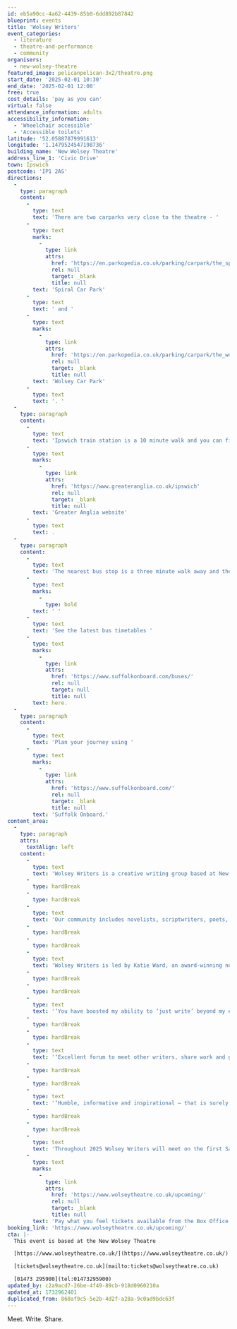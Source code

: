 ```yaml
---
id: eb5a90cc-4a62-4439-85b0-6dd892b87842
blueprint: events
title: 'Wolsey Writers'
event_categories:
  - literature
  - theatre-and-performance
  - community
organisers:
  - new-wolsey-theatre
featured_image: pelicanpelican-3x2/theatre.png
start_date: '2025-02-01 10:30'
end_date: '2025-02-01 12:00'
free: true
cost_details: 'pay as you can'
virtual: false
attendance_information: adults
accessibility_information:
  - 'Wheelchair accessible'
  - 'Accessible toilets'
latitude: '52.05887879991613'
longitude: '1.1479524547198736'
building_name: 'New Wolsey Theatre'
address_line_1: 'Civic Drive'
town: Ipswich
postcode: 'IP1 2AS'
directions:
  -
    type: paragraph
    content:
      -
        type: text
        text: 'There are two carparks very close to the theatre - '
      -
        type: text
        marks:
          -
            type: link
            attrs:
              href: 'https://en.parkopedia.co.uk/parking/carpark/the_spiral/ip1/ipswich/?arriving=202404081230&leaving=202404081430'
              rel: null
              target: _blank
              title: null
        text: 'Spiral Car Park'
      -
        type: text
        text: ' and '
      -
        type: text
        marks:
          -
            type: link
            attrs:
              href: 'https://en.parkopedia.co.uk/parking/carpark/the_wolsey/ip1/ipswich/?arriving=202404081230&leaving=202404081430'
              rel: null
              target: _blank
              title: null
        text: 'Wolsey Car Park'
      -
        type: text
        text: '. '
  -
    type: paragraph
    content:
      -
        type: text
        text: 'Ipswich train station is a 10 minute walk and you can find up to date train times on the '
      -
        type: text
        marks:
          -
            type: link
            attrs:
              href: 'https://www.greateranglia.co.uk/ipswich'
              rel: null
              target: _blank
              title: null
        text: 'Greater Anglia website'
      -
        type: text
        text: .
  -
    type: paragraph
    content:
      -
        type: text
        text: 'The nearest bus stop is a three minute walk away and the Tower Ramparts Bus Station is a 10 minutes walk and buses run frequently.'
      -
        type: text
        marks:
          -
            type: bold
        text: ' '
      -
        type: text
        text: 'See the latest bus timetables '
      -
        type: text
        marks:
          -
            type: link
            attrs:
              href: 'https://www.suffolkonboard.com/buses/'
              rel: null
              target: null
              title: null
        text: here.
  -
    type: paragraph
    content:
      -
        type: text
        text: 'Plan your journey using '
      -
        type: text
        marks:
          -
            type: link
            attrs:
              href: 'https://www.suffolkonboard.com/'
              rel: null
              target: _blank
              title: null
        text: 'Suffolk Onboard.'
content_area:
  -
    type: paragraph
    attrs:
      textAlign: left
    content:
      -
        type: text
        text: 'Wolsey Writers is a creative writing group based at New Wolsey Theatre since 2015.'
      -
        type: hardBreak
      -
        type: hardBreak
      -
        type: text
        text: 'Our community includes novelists, scriptwriters, poets, storytellers, children’s literature, comedy, and nonfiction. We welcome writing in any genre. We welcome writers from diverse backgrounds. We welcome all levels of experience and aspirations of every size – from haiku to blockbuster trilogy.'
      -
        type: hardBreak
      -
        type: hardBreak
      -
        type: text
        text: 'Wolsey Writers is led by Katie Ward, an award-winning novelist and lecturer in creative writing at University of Suffolk. Every session includes tips to improve your creative practice, focused writing time, peer support and inspiration.'
      -
        type: hardBreak
      -
        type: hardBreak
      -
        type: text
        text: '‘You have boosted my ability to ‘just write’ beyond my expectations and it is helping me push my current novel forward.’'
      -
        type: hardBreak
      -
        type: hardBreak
      -
        type: text
        text: '‘Excellent forum to meet other writers, share work and get constructive feedback.’'
      -
        type: hardBreak
      -
        type: hardBreak
      -
        type: text
        text: '‘Humble, informative and inspirational – that is surely the success and key to Wolsey Writers.’'
      -
        type: hardBreak
      -
        type: hardBreak
      -
        type: text
        text: 'Throughout 2025 Wolsey Writers will meet on the first Saturday of the month (except August) in the upstairs bar. Doors open 10am for 10:30am start and the session finishes at midday. '
      -
        type: text
        marks:
          -
            type: link
            attrs:
              href: 'https://www.wolseytheatre.co.uk/upcoming/'
              rel: null
              target: _blank
              title: null
        text: 'Pay what you feel tickets available from the Box Office.'
booking_link: 'https://www.wolseytheatre.co.uk/upcoming/'
cta: |-
  This event is based at the New Wolsey Theatre

  [https://www.wolseytheatre.co.uk/](https://www.wolseytheatre.co.uk/)

  [tickets@wolseytheatre.co.uk](mailto:tickets@wolseytheatre.co.uk)

  [01473 295900](tel:01473295900)
updated_by: c2a9acd7-26be-4f49-89cb-918d0960210a
updated_at: 1732962401
duplicated_from: 860af9c5-5e2b-4d2f-a28a-9c0ad9bdc63f
---
```

Meet. Write. Share.